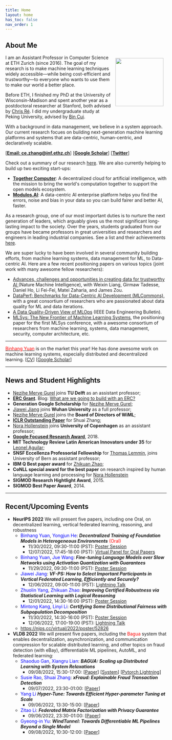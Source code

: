 ```yaml
---
title: Home
layout: home
has_toc: false
nav_order: 1
---
```


## About Me

<img align="right" src="https://ds3lab.inf.ethz.ch/members/ce-zhang.person_image.jpeg?persid=MjMwNDI1" width="150px" style="margin:10px 10px"/>

I am an Assistant Professor in Computer Science at ETH Zurich (since 2016). The goal of my research is to make machine learning techniques widely accessible—while being cost-efficient and trustworthy—to everyone who wants to use them to make our world a better place. 

Before ETH, I finished my PhD at the University of Wisconsin-Madison and spent another year as a postdoctoral researcher at Stanford, both advised by [Chris Ré](https://cs.stanford.edu/~chrismre/).
I did my undergraduate study at Peking University, advised by [Bin Cui](https://cuibinpku.github.io/). 

With a background in data management, we believe in a system approach. Our current research focues on building next-generation machine learning platforms and systems that are data-centric, human-centric, and declaratively scalable. 

[[**Email: ce.zhang@inf.ethz.ch**](mailto:ce.zhang@inf.ethz.ch)] 
[[**Google Scholar**](https://scholar.google.ch/citations?hl=en&user=GkXqbmMAAAAJ)]
[[**Twitter**](https://twitter.com/DS3Lab)]

Check out a summary of our research [here](./docs/research.html). We are also currently helping to build up two exciting start-ups:
  - **[Together Computer](https://www.together.xyz/)**: A decentralized cloud for 
artificial intelligence, with the mission to bring the world's computation together to support the open models ecosystem.
  - **[Modulos.AI](https://www.modulos.ai/)**: A data-centric AI enterprise platform helps you find the errors, noise and bias in your data so you can build fairer and better AI, faster.

As a research group, one of our most important duties is to nurture the next generation of leaders, which arguably gives us the most significant long-lasting impact to the society. Over the years, students graduated from our groups have became professors in great universities and researchers and engineers in leading industrial companies. See a list and their achievements [here](./docs/students.html).


We are super lucky to have been involved in several community building 
efforts, from 
machine learning systems, data management for ML, to Data-centric AI. 
Here are a few recent positioning papers on various topics (joint work 
with many awesome fellow researchers):

- [Advances, challenges and opportunities in creating data for trustworthy AI
](https://www.nature.com/articles/s42256-022-00516-1) (Nature Machine Intelligence), with Weixin Liang, Girmaw Tadesse, Daniel Ho, Li Fei-Fei, Matei Zaharia, and James Zou.
- [DataPerf: Benchmarks for Data-Centric AI Development (MLCommons)](https://arxiv.org/abs/2207.10062), with a great consortium of researchers who are passionated about data quality for ML and
data iterations.
- [A Data Quality-Driven View of MLOps](https://arxiv.org/abs/2102.07750) (IEEE Data Engineering Bulletin). 
- [MLSys: The New Frontier of Machine Learning Systems](https://arxiv.org/abs/1904.03257), the positioning paper for the
first MLSys conference, with a awesome consortium of researchers from machine
learning, systems, data management, security, computer architecture, etc.

----

[<span style="color:red">Binhang Yuan</span>](https://binhangyuan.github.io/site/) is on the market this year! He has done awesome work on machine learning systems, especially distributed and decentralized learning. [[CV](https://binhangyuan.github.io/site/resume.pdf)] [[Google Scholar](https://scholar.google.com/citations?user=TflKxcIAAAAJ&hl=en)]

----

## News and Student Highlights

- [Nezihe Merve Gurel](https://nezihemervegurel.github.io/) joins **TU Delft** as an assistant professor;
- **[ERC Grant](https://erc.europa.eu/homepage)**. Blog: [What are we going to build with an ERC?](https://ds3lab.ghost.io/what-are-we-building-with-an-erc/)
- **Generation Google Scholarship** for [Nezihe Merve Gurel](https://nezihemervegurel.github.io/);
- [Jiawei Jiang](http://bluesjjw.github.io/) joins **Wuhan University** as a full professor;
- [Nezihe Merve Gurel](https://nezihemervegurel.github.io/) joins the **Board of Directors of WiML**;
- **[ICLR Outstanding Paper](https://shuaizhang.tech/)** for Shuai Zhang;
- [Nora Hollenstein](https://norahollenstein.github.io/) joins **University of Copenhagen** as an assistant professor;
- **[Google Focused Research Award](https://research.google/outreach/past-programs/focused-research-awards/)**, 2018.
- **MIT Technology Review Latin American Innovators under 35** for [Leonel Aguilar](https://cog.ethz.ch/people/dr--leonel_aguilar.html);
- **SNSF Eccellenza Professorial Fellowship** for [Thomas Lemmin](https://tlemmin.github.io/), joins University of Bern as assistant professor;
- **IBM Q Best paper award** for [Zhikuan Zhao](https://scholar.google.com/citations?user=7z1kkfEAAAAJ&hl=en);
- **CoNLL special award for the best paper** on research inspired by human language learning and processing for [Nora Hollenstein](https://norahollenstein.github.io/)
- **SIGMOD Research Hightlight Award**, 2015.
- **SIGMOD Best Paper Award**, 2014.

----

## Recent/Upcoming Events

- **NeurIPS 2022** We will present five papers, including one Oral, on decentralized learning, vertical federated learning, reasoning, and robustness
  - <span style="color:blue">Binhang Yuan</span>,
    <span style="color:blue">Yongjun He</span>: **_Decentralized Training of Foundation Models in Heterogeneous Environments_** <span style="color:red">(Oral)</span>
    - 11/30/2022, 09:30-11:00 (PST): [Poster Session](https://neurips.cc/virtual/2022/poster/53302)
    - 12/07/2022, 17:45-18:00 (PST): [Virtual Panel for Oral Papers](https://nips.cc/virtual/2022/session/64760)
  - <span style="color:blue">Binhang Yuan</span>, <span style="color:blue">Jue Wang</span>: **_Fine-tuning Language Models over Slow Networks using Activation Quantization with Guarantees_**
    - 11/29/2022, 09:30-11:00 (PST): [Poster Session](https://nips.cc/virtual/2022/poster/53316) 
  - <span style="color:blue">Jiawei Jiang</span>: **_VF-PS: How to Select Important Participants in Vertical Federated Learning, Efficiently and Securely?_** 
    - 12/06/2022, 09:00-11:00 (PST): [Lightning Talk](https://nips.cc/virtual/2022/spotlight/65825)
  - <span style="color:blue">Zhuolin Yang</span>, 
    <span style="color:blue">Zhikuan Zhao</span>: **_Improving Certified Robustness via Statistical Learning with Logical Reasoning_**
    - 12/01/2022, 14:30-16:00 (PST): [Poster Session](https://nips.cc/virtual/2022/poster/53608)
  - <span style="color:blue">Mintong Kang</span>,
    <span style="color:blue">Linyi Li</span>: **_Certifying Some Distributional Fairness with Subpopulation Decomposition_** 
    - 11/30/2022, 14:30-16:00 (PST): [Poster Session](https://nips.cc/virtual/2022/spotlight/64931)
    - 12/06/2022, 17:00-19:00 (PST): [Lightning Talk](https://nips.cc/virtual/2022/spotlight/64931)
  - https://nips.cc/virtual/2022/poster/52826
- **VLDB 2022** We will present five papers, including the <span style="color:red">Bagua</span> system that enables decentralization, asynchronization, and communication compression for scalable distributed learning, and other topics on fraud detection (with eBay), differentiable ML pipelines, AutoML, and federated learning:
  - <span style="color:blue">Shaoduo Gan</span>, <span style="color:blue">Xiangru Lian</span>: **_BAGUA: Scaling up Distributed Learning with System Relaxations_**
    - 09/08/2022, 15:30-17:00: [[Paper](https://www.vldb.org/pvldb/vol15/p804-gan.pdf)] [[System](https://github.com/BaguaSys/bagua)] [[Pytorch Lightning](https://pytorch-lightning.readthedocs.io/en/stable/api/pytorch_lightning.strategies.BaguaStrategy.html)]
  - <span style="color:blue">Susie Rao</span>, <span style="color:blue">Shuai Zhang</span>: **_xFraud: Explainable Fraud Transaction Detection_**
    - 09/07/2022, 23:30-01:00: [[Paper](https://www.vldb.org/pvldb/vol15/p427-rao.pdf)]
  - <span style="color:blue">Yang Li</span> **_Hyper-Tune: Towards Efficient Hyper-parameter Tuning at Scale_**
    - 09/06/2022, 13:30-15:00: [[Paper](https://www.vldb.org/pvldb/vol15/p1256-li.pdf)]
  - <span style="color:blue">Zitao Li</span>: **_Federated Matrix Factorization with Privacy Guarantee_**
    - 09/06/2022, 23:30-01:00: [[Paper](https://www.vldb.org/pvldb/vol15/p1256-li.pdf)]
  - <span style="color:blue">Gyeong-in Yu</span>: **_WindTunnel: Towards Differentiable ML Pipelines Beyond a Single Model_**
    - 09/08/2022, 10:30-12:00: [[Paper](https://www.vldb.org/pvldb/vol15/p11-yu.pdf)]